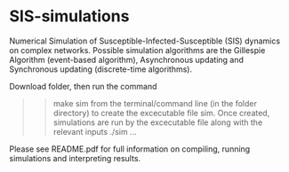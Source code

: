 # SIS-simulations

Numerical Simulation of Susceptible-Infected-Susceptible (SIS) dynamics on complex networks. Possible simulation algorithms are the Gillespie Algorithm (event-based algorithm), Asynchronous updating and Synchronous updating (discrete-time algorithms). 

Download folder, then run the command
>> make sim
from the terminal/command line (in the folder directory) to create the excecutable file sim. Once created, simulations are run by the excecutable file along with the relevant inputs 
>> ./sim ...

Please see README.pdf for full information on compiling, running simulations and interpreting results.
